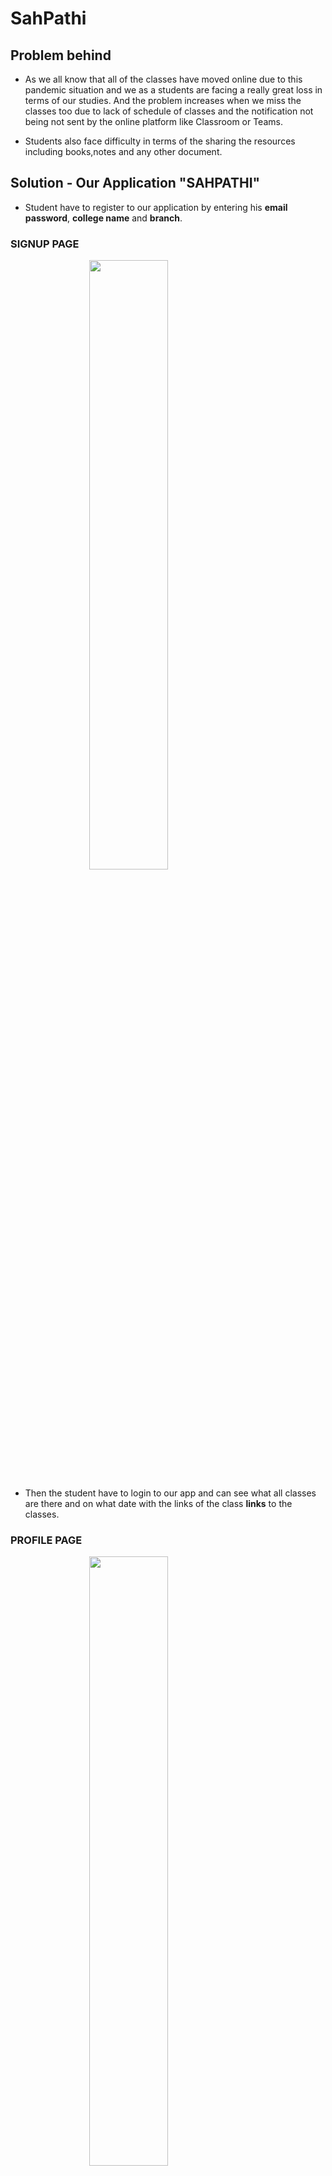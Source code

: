 # SahPathi

## Problem behind

- As we all know that all of the classes have moved online due to this pandemic situation and we as a students are facing a really great loss in terms of our studies. And the problem increases when we miss the classes too due to lack of schedule of classes and the notification not being not sent by the online platform like Classroom or Teams.<br>

- Students also face difficulty in terms of the sharing the resources including books,notes and any other document.

## Solution - Our Application "SAHPATHI"

- Student have to register to our application by entering his **email** **password**, **college name** and **branch**. <br>

### **SIGNUP PAGE**

<img src="https://res.cloudinary.com/image-share-api/image/upload/v1604831184/h5pngbrgha2zxqfdheqp.jpg" heigth="200px" width="300px"
style="  display: block;
  margin-left: auto;
  margin-right: auto;
  width: 50%;"/>
                                                                                                                                   
                                                                                                                                   
- Then the student have to login to our app and can see what all classes are there and on what date with the links of the class **links** to the classes.

### **PROFILE PAGE**
<img src="https://res.cloudinary.com/image-share-api/image/upload/v1604830337/w9ttbqh4dh6wpnfj5u7a.jpg" heigth="200px" width="300px" style="  display: block;
  margin-left: auto;
  margin-right: auto;
  width: 50%;" />
  
  ### **TIMETABLE PAGE**
  <img src="https://res.cloudinary.com/image-share-api/image/upload/v1604831484/wgztcqwn3o0p9cwqyevo.jpg" heigth="200px" width="300px" style="  display: block;
  margin-left: auto;
  margin-right: auto;
  width: 50%;" />
  
  ### **RESOURCES PAGE**
  <img src="https://res.cloudinary.com/image-share-api/image/upload/v1604831615/tvgghghbvkwpjgncqqnk.jpg" heigth="200px" width="300px"
style="  display: block;
  margin-left: auto;
  margin-right: auto;
  width: 50%;"/>

- Our application has a [backend](https://github.com/tushar912/Hack-CBS) running on firebase that has the timetable to classes for each branch of that college and using FCM we send notification 5 min's before the start of the class(with the link to class) and 5 min's before the end of that class to alert the user.

- Our application also has a feature of of sharing the resources for our class and to the whole of his branch so that his classmate can get those resources easily at one place and not cluttered at diffrent places.For sharing resources we have made [backend](https://github.com/loneWarrior581/hackCBS-api) using node js being deployed on [heroku](https://hackcbs.herokuapp.com/).

## TEAM MEMBERS
1. Mayank
2. Uttkarsh
3. Tushar
4. Shikhar

## Youtube Link
[SahPaathi App](https://www.youtube.com/watch?v=prcFubHJzNU&feature=youtu.be)
